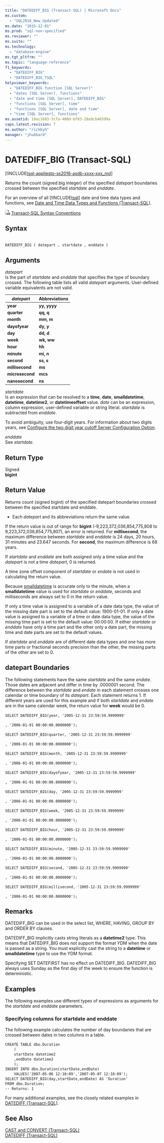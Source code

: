 ```yaml
---
title: "DATEDIFF_BIG (Transact-SQL) | Microsoft Docs"
ms.custom: 
  - "SQL2016_New_Updated"
ms.date: "2015-12-01"
ms.prod: "sql-non-specified"
ms.reviewer: ""
ms.suite: ""
ms.technology: 
  - "database-engine"
ms.tgt_pltfrm: ""
ms.topic: "language-reference"
f1_keywords: 
  - "DATEDIFF_BIG"
  - "DATEDIFF_BIG_TSQL"
helpviewer_keywords: 
  - "DATEDIFF_BIG function [SQL Server]"
  - "dates [SQL Server]. functions"
  - "date and time [SQL Server], DATEDIFF_BIG"
  - "functions [SQL Server], time"
  - "functions [SQL Server], date and time"
  - "time [SQL Server], functions"
ms.assetid: 19ac1693-3cfa-400d-bf83-20a9cb46599a
caps.latest.revision: 7
ms.author: "rickbyh"
manager: "jhubbard"
---
```

# DATEDIFF_BIG (Transact-SQL)
[!INCLUDE[tsql-appliesto-ss2016-asdb-xxxx-xxx_md](../../a9notintoc/includes/tsql-appliesto-ss2016-asdb-xxxx-xxx-md.md)]

  Returns the count (signed big integer) of the specified *datepart* boundaries crossed between the specified *startdate* and *enddate*.  
  
 For an overview of all [!INCLUDE[tsql](../../a9notintoc/includes/tsql-md.md)] date and time data types and functions, see [Date and Time Data Types and Functions &#40;Transact-SQL&#41;](../../t-sql/functions/date-and-time-data-types-and-functions-transact-sql.md).  
  
 ![Topic link icon](../../a9notintoc/media/topic-link.gif "Topic link icon") [Transact-SQL Syntax Conventions](../../t-sql/language-elements/transact-sql-syntax-conventions-transact-sql.md)  
  
## Syntax  
  
```  
  
DATEDIFF_BIG ( datepart , startdate , enddate )  
```  
  
## Arguments  
 *datepart*  
 Is the part of *startdate* and *enddate* that specifies the type of boundary crossed. The following table lists all valid *datepart* arguments. User-defined variable equivalents are not valid.  
  
|*datepart*|Abbreviations|  
|----------------|-------------------|  
|**year**|**yy, yyyy**|  
|**quarter**|**qq, q**|  
|**month**|**mm, m**|  
|**dayofyear**|**dy, y**|  
|**day**|**dd, d**|  
|**week**|**wk, ww**|  
|**hour**|**hh**|  
|**minute**|**mi, n**|  
|**second**|**ss, s**|  
|**millisecond**|**ms**|  
|**microsecond**|**mcs**|  
|**nanosecond**|**ns**|  
  
 *startdate*  
 Is an expression that can be resolved to a **time**, **date**, **smalldatetime**, **datetime**, **datetime2**, or **datetimeoffset** value. *date* can be an expression, column expression, user-defined variable or string literal. *startdate* is subtracted from *enddate*.  
  
 To avoid ambiguity, use four-digit years. For information about two digits years, see [Configure the two digit year cutoff Server Configuration Option](../../database-engine/configure/windows/configure-the-two-digit-year-cutoff-server-configuration-option.md).  
  
 *enddate*  
 See *startdate*.  
  
## Return Type  
 Signed   
        **bigint**  
  
## Return Value  
 Returns count (signed bigint) of the specified datepart boundaries crossed between the specified startdate and enddate.  
  
-   Each *datepart* and its abbreviations return the same value.  
  
 If the return value is out of range for **bigint** (-9,223,372,036,854,775,808 to 9,223,372,036,854,775,807), an error is returned. For **millisecond**, the maximum difference between *startdate* and *enddate* is 24 days, 20 hours, 31 minutes and 23.647 seconds. For **second**, the maximum difference is 68 years.  
  
 If *startdate* and *enddate* are both assigned only a time value and the *datepart* is not a time *datepart*, 0 is returned.  
  
 A time zone offset component of *startdate* or *endate* is not used in calculating the return value.  
  
 Because [smalldatetime](../../t-sql/data-types/smalldatetime-transact-sql.md) is accurate only to the minute, when a **smalldatetime** value is used for *startdate* or *enddate*, seconds and milliseconds are always set to 0 in the return value.  
  
 If only a time value is assigned to a variable of a date data type, the value of the missing date part is set to the default value: 1900-01-01. If only a date value is assigned to a variable of a time or date data type, the value of the missing time part is set to the default value: 00:00:00. If either *startdate* or *enddate* have only a time part and the other only a date part, the missing time and date parts are set to the default values.  
  
 If *startdate* and *enddate* are of different date data types and one has more time parts or fractional seconds precision than the other, the missing parts of the other are set to 0.  
  
## datepart Boundaries  
 The following statements have the same *startdate* and the same *endate*. Those dates are adjacent and differ in time by .0000001 second. The difference between the *startdate* and *endate* in each statement crosses one calendar or time boundary of its *datepart*. Each statement returns 1. If different years are used for this example and if both *startdate* and *endate* are in the same calendar week, the return value for **week** would be 0.  
  
 `SELECT DATEDIFF_BIG(year, '2005-12-31 23:59:59.9999999'`  
  
 `, '2006-01-01 00:00:00.0000000');`  
  
 `SELECT DATEDIFF_BIG(quarter, '2005-12-31 23:59:59.9999999'`  
  
 `, '2006-01-01 00:00:00.0000000');`  
  
 `SELECT DATEDIFF_BIG(month, '2005-12-31 23:59:59.9999999'`  
  
 `, '2006-01-01 00:00:00.0000000');`  
  
 `SELECT DATEDIFF_BIG(dayofyear, '2005-12-31 23:59:59.9999999'`  
  
 `, '2006-01-01 00:00:00.0000000');`  
  
 `SELECT DATEDIFF_BIG(day, '2005-12-31 23:59:59.9999999'`  
  
 `, '2006-01-01 00:00:00.0000000');`  
  
 `SELECT DATEDIFF_BIG(week, '2005-12-31 23:59:59.9999999'`  
  
 `, '2006-01-01 00:00:00.0000000');`  
  
 `SELECT DATEDIFF_BIG(hour, '2005-12-31 23:59:59.9999999'`  
  
 `, '2006-01-01 00:00:00.0000000');`  
  
 `SELECT DATEDIFF_BIG(minute, '2005-12-31 23:59:59.9999999'`  
  
 `, '2006-01-01 00:00:00.0000000');`  
  
 `SELECT DATEDIFF_BIG(second, '2005-12-31 23:59:59.9999999'`  
  
 `, '2006-01-01 00:00:00.0000000');`  
  
 `SELECT DATEDIFF_BIG(millisecond, '2005-12-31 23:59:59.9999999'`  
  
 `, '2006-01-01 00:00:00.0000000');`  
  
## Remarks  
 DATEDIFF_BIG can be used in the select list, WHERE, HAVING, GROUP BY and ORDER BY clauses.  
  
 DATEDIFF_BIG implicitly casts string literals as a **datetime2** type. This means that DATEDIFF_BIG does not support the format YDM when the date is passed as a string. You must explicitly cast the string to a **datetime** or **smalldatetime** type to use the YDM format.  
  
 Specifying SET DATEFIRST has no effect on DATEDIFF_BIG. DATEDIFF_BIG always uses Sunday as the first day of the week to ensure the function is deterministic.  
  
## Examples  
 The following examples use different types of expressions as arguments for the *startdate* and *enddate* parameters.  
  
### Specifying columns for startdate and enddate  
 The following example calculates the number of day boundaries that are crossed between dates in two columns in a table.  
  
```  
CREATE TABLE dbo.Duration  
    (  
    startDate datetime2  
    ,endDate datetime2  
    );  
INSERT INTO dbo.Duration(startDate,endDate)  
    VALUES('2007-05-06 12:10:09','2007-05-07 12:10:09');  
SELECT DATEDIFF_BIG(day,startDate,endDate) AS 'Duration'  
FROM dbo.Duration;  
-- Returns: 1  
```  
  
 For many additional examples, see the closely related examples in [DATEDIFF &#40;Transact-SQL&#41;](../../t-sql/functions/datediff-transact-sql.md).  
  
## See Also  
 [CAST and CONVERT &#40;Transact-SQL&#41;](../../t-sql/functions/cast-and-convert-transact-sql.md)   
 [DATEDIFF &#40;Transact-SQL&#41;](../../t-sql/functions/datediff-transact-sql.md)  
  
  